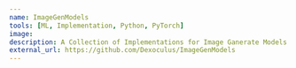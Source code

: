 ```yaml
---
name: ImageGenModels
tools: [ML, Implementation, Python, PyTorch]
image:
description: A Collection of Implementations for Image Ganerate Models.
external_url: https://github.com/Dexoculus/ImageGenModels
---
```


